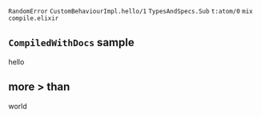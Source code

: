 `RandomError`
`CustomBehaviourImpl.hello/1`
`TypesAndSpecs.Sub`
`t:atom/0`
`mix compile.elixir`

## `CompiledWithDocs` sample

hello

## more > than

world

